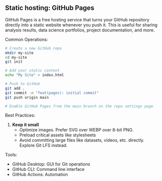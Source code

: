 ## Static hosting: GitHub Pages

GitHub Pages is a free hosting service that turns your GitHub repository directly into a static website whenever you push it. This is useful for sharing analysis results, data science portfolios, project documentation, and more.

Common Operations:

```bash
# Create a new GitHub repo
mkdir my-site
cd my-site
git init

# Add your static content
echo "My Site" > index.html

# Push to GitHub
git add .
git commit -m "feat(pages): initial commit"
git push origin main

# Enable GitHub Pages from the main branch on the repo settings page
```

Best Practices:

1. **Keep it small**
   - Optimize images. Prefer SVG over WEBP over 8-bit PNG.
   - Preload critical assets like stylesheets
   - Avoid committing large files like datasets, videos, etc. directly. Explore Git LFS instead.

Tools:

- GitHub Desktop: GUI for Git operations
- GitHub CLI: Command line interface
- GitHub Actions: Automation

[](https://youtube.com/shorts/WqOXxoGSpbs)

[]()